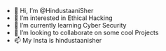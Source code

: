 - 👋 Hi, I’m @HindustaaniSher
- 👀 I’m interested in Ethical Hacking
- 🌱 I’m currently learning Cyber Security 
- 💞️ I’m looking to collaborate on some cool Projects
- 📫 My Insta is hindustaanisher

<!---
HindustaaniSher/HindustaaniSher is a ✨ special ✨ repository because its `README.md` (this file) appears on your GitHub profile.
You can click the Preview link to take a look at your changes.
--->
